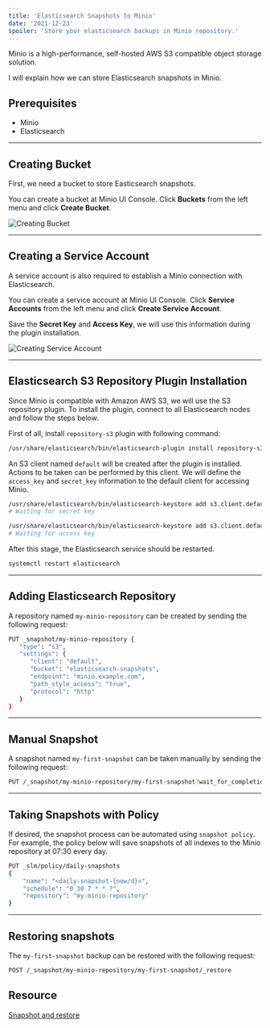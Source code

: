 ```yaml
---
title: 'Elasticsearch Snapshots to Minio'
date: '2021-12-23'
spoiler: 'Store your elasticsearch backups in Minio repository.'
---
```


Minio is a high-performance, self-hosted AWS S3 compatible object storage solution.

I will explain how we can store Elasticsearch snapshots in Minio.

## Prerequisites

* Minio
* Elasticsearch

---

## Creating Bucket

First, we need a bucket to store Easticsearch snapshots.

You can create a bucket at Minio UI Console. Click **Buckets** from the left menu and click **Create Bucket**.

![Creating Bucket](https://dev-to-uploads.s3.amazonaws.com/uploads/articles/iippohmwlinkwrcxern2.png)

---

## Creating a Service Account

A service account is also required to establish a Minio connection with Elasticsearch.

You can create a service account at Minio UI Console. Click **Service Accounts** from the left menu and click **Create Service Account**.

Save the **Secret Key** and **Access Key**, we will use this information during the plugin installation.

![Creating Service Account](https://dev-to-uploads.s3.amazonaws.com/uploads/articles/8ejh1gjw6wu1nw53ds1s.png)

---

## Elasticsearch S3 Repository Plugin Installation

Since Minio is compatible with Amazon AWS S3, we will use the S3 repository plugin. To install the plugin, connect to all Elasticsearch nodes and follow the steps below.

First of all, install `repository-s3` plugin with following command:

```bash
/usr/share/elasticsearch/bin/elasticsearch-plugin install repository-s3
```

An S3 client named `default` will be created after the plugin is installed. Actions to be taken can be performed by this client. We will define the `access_key` and `secret_key` information to the default client for accessing Minio.

```bash
/usr/share/elasticsearch/bin/elasticsearch-keystore add s3.client.default.secret_key
# Waiting for secret key

/usr/share/elasticsearch/bin/elasticsearch-keystore add s3.client.default.access_key
# Waiting for access key
```

After this stage, the Elasticsearch service should be restarted.

```bash
systemctl restart elasticsearch
```

---

## Adding Elasticsearch Repository

A repository named `my-minio-repository` can be created by sending the following request:

```bash
PUT _snapshot/my-minio-repository {
   "type": "s3",
   "settings": {
      "client": "default",
      "bucket": "elasticsearch-snapshots",
      "endpoint": "minio.example.com",
      "path_style_access": "true",
      "protocol": "http"
   } 
}
```

---

## Manual Snapshot

A snapshot named `my-first-snapshot` can be taken manually by sending the following request:

```bash
PUT /_snapshot/my-minio-repository/my-first-snapshot?wait_for_completion=true
```

---

## Taking Snapshots with Policy

If desired, the snapshot process can be automated using `snapshot policy`. For example, the policy below will save snapshots of all indexes to the Minio repository at 07:30 every day.

```bash
PUT _slm/policy/daily-snapshots
{
    "name": "<daily-snapshot-{now/d}>",
    "schedule": "0 30 7 * * ?",
    "repository": "my-minio-repository"
}
```

---

## Restoring snapshots

The `my-first-snapshot` backup can be restored with the following request:

```bash
POST /_snapshot/my-minio-repository/my-first-snapshot/_restore
```

## Resource

[Snapshot and restore](https://www.elastic.co/guide/en/elasticsearch/reference/current/snapshot-restore.html)
